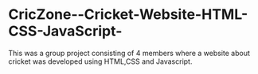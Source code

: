 # CricZone--Cricket-Website-HTML-CSS-JavaScript-
This was a group project consisting of 4 members where a website about cricket was developed using HTML,CSS and Javascript.
